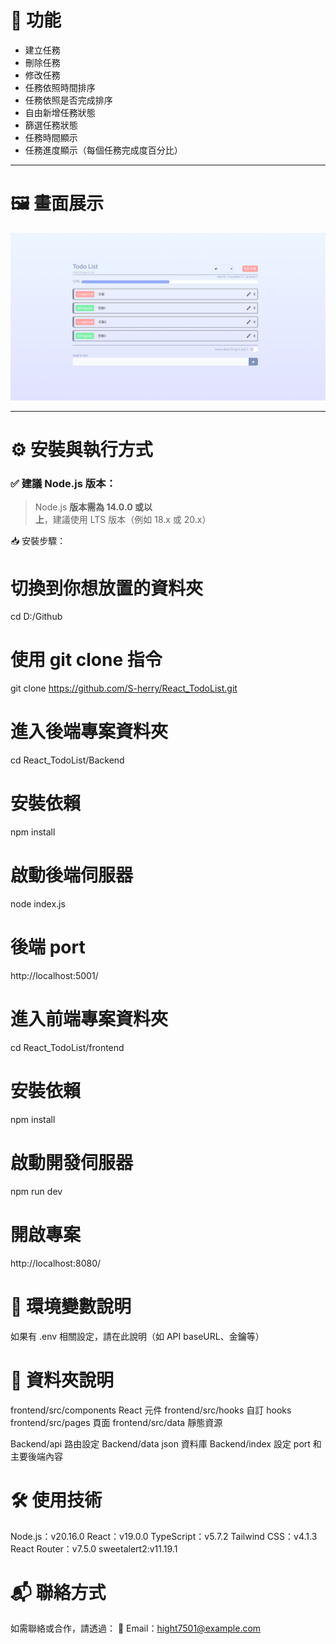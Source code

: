 # 📌 功能

- 建立任務
- 刪除任務
- 修改任務
- 任務依照時間排序
- 任務依照是否完成排序
- 自由新增任務狀態
- 篩選任務狀態
- 任務時間顯示
- 任務進度顯示（每個任務完成度百分比）

---

# 🖼 畫面展示

![任務清單畫面預覽](./images/preview.png)

---

# ⚙️ 安裝與執行方式

### ✅ 建議 Node.js 版本：

> Node.js **版本需為 14.0.0 或以上**，建議使用 LTS 版本（例如 18.x 或 20.x）

📥 安裝步驟：

# 切換到你想放置的資料夾

cd D:/Github

# 使用 git clone 指令

git clone https://github.com/S-herry/React_TodoList.git

# 進入後端專案資料夾

cd React_TodoList/Backend

# 安裝依賴

npm install

# 啟動後端伺服器

node index.js

# 後端 port

http://localhost:5001/

# 進入前端專案資料夾

cd React_TodoList/frontend

# 安裝依賴

npm install

# 啟動開發伺服器

npm run dev

# 開啟專案

http://localhost:8080/

# 🔐 環境變數說明

如果有 .env 相關設定，請在此說明（如 API baseURL、金鑰等）

# 📁 資料夾說明

frontend/src/components React 元件
frontend/src/hooks 自訂 hooks
frontend/src/pages 頁面
frontend/src/data 靜態資源

Backend/api 路由設定
Backend/data json 資料庫
Backend/index 設定 port 和主要後端內容

# 🛠️ 使用技術

Node.js：v20.16.0
React：v19.0.0
TypeScript：v5.7.2
Tailwind CSS：v4.1.3
React Router：v7.5.0
sweetalert2:v11.19.1

# 📬 聯絡方式

如需聯絡或合作，請透過：
📧 Email：hight7501@example.com
